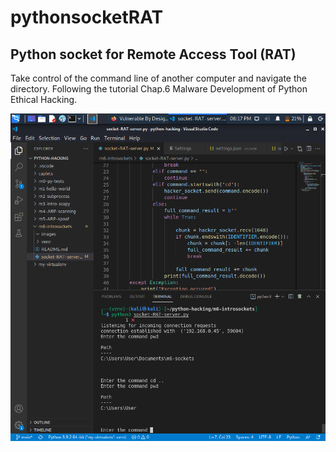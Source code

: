 # pythonsocketRAT

## Python socket for Remote Access Tool (RAT)

Take control of the command line of another computer and navigate the directory.
Following the tutorial Chap.6 Malware Development of Python Ethical Hacking.

![](images/ChangeDirectoryVictim.png)
